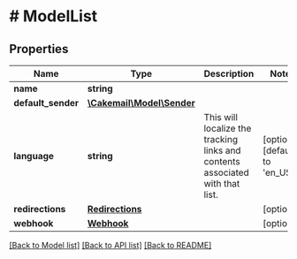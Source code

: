 # # ModelList

## Properties

Name | Type | Description | Notes
------------ | ------------- | ------------- | -------------
**name** | **string** |  | 
**default_sender** | [**\Cakemail\Model\Sender**](Sender.md) |  | 
**language** | **string** | This will localize the tracking links and contents associated with that list. | [optional] [default to 'en_US']
**redirections** | [**Redirections**](Redirections.md) |  | [optional] 
**webhook** | [**Webhook**](Webhook.md) |  | [optional] 

[[Back to Model list]](../../README.md#documentation-for-models) [[Back to API list]](../../README.md#documentation-for-api-endpoints) [[Back to README]](../../README.md)


